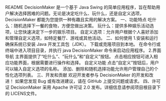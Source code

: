 README
DecisionMaker 是一个基于 Java Swing 的简单应用程序，旨在帮助用户解决选择困难的问题。无论是决定吃什么、玩什么，还是自定义选项，DecisionMaker 都能为您提供一种有趣且实用的解决方案。
一、功能特点
吃什么：随机选择下一餐的食物，方便您做出决策。
玩什么：提供多种娱乐活动选项，让您快速决定下一步的娱乐项目。
自定义选项：允许用户根据个人喜好添加和管理自定义选项，如特定餐厅、游戏或其他活动。
二、如何使用
1.安装和运行
确保系统已安装 Java 开发工具包（JDK）。
下载或克隆项目到本地。
在命令行或终端中进入项目目录，并执行 java DecisionMaker 命令来启动应用程序。
2.界面导航
主界面提供了“吃什么”、“玩什么”和“自定义”按钮。
点击相应按钮可进入相应功能界面，根据需要进行操作和选择。
自定义功能
点击“自定义”按钮后，用户可以输入自定义选项的名称。
添加、删除和随机选择功能允许用户管理自己的个性化选项列表。
三、开发和贡献
欢迎开发者参与 DecisionMaker 的开发和改进！
如果您发现 Bug 或有改进建议，请在 GitHub 上提交问题或请求。
四、许可证
DecisionMaker 采用 Apache 许可证 2.0 发布。详细信息请参阅项目根目录下的 LICENS文件。